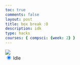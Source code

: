 ```yaml
---
toc: true
comments: false
layout: post
title: box break :O
description: idk
type: hacks
courses: { compsci: {week: 2} }
---
```


<body>
    <div>
        <canvas id="spriteContainer"> <!-- Within the base div is a canvas. An HTML canvas is used only for graphics. It allows the user to access some basic functions related to the image created on the canvas (including animation) -->
            <img id="box" src="{{site.baseurl}}/images/boxObject.png"> 
        </canvas>
        <div id="controls"> <!--basic radio buttons which can be used to check whether each individual animaiton works -->
            <input type="radio" name="animation" id="default" checked>
            <label for="idle">Idle</label><br>
        </div>
    </div>
</body>

<script>
    // start on page load
    window.addEventListener('load', function () {
        const canvas = document.getElementById('spriteContainer');
        const ctx = canvas.getContext('2d');
        const SPRITE_WIDTH = 102.3;  // matches sprite pixel width
        const SPRITE_HEIGHT = 115; // matches sprite pixel height
        const FRAME_LIMIT = 5; // matches number of frames per sprite row, this code assume each row is same
       // const FRAME_RATE = 4;  // Change this value to adjust the frame rate (frames per second)
        const SCALE_FACTOR = 3;  // control size of sprite on canvas
        const DESIRED_FRAME_RATE = 6; // 1 frames per second
        const FRAME_INTERVAL = 1000 / DESIRED_FRAME_RATE;

        canvas.width = SPRITE_WIDTH * SCALE_FACTOR;
        canvas.height = SPRITE_HEIGHT * SCALE_FACTOR;

        class Cat {
            constructor() {
                this.image = document.getElementById("box");
                this.x = 0;
                this.y = 0;
                this.minFrame = 0;
                this.frameY = 0;
                this.frameX = 0;
                this.maxFrame = FRAME_LIMIT;
                this.frameX = 0;
                this.frameY = 0;
            }

            // draw object
            draw(context) {
                context.drawImage(
                    this.image,
                    this.frameX * SPRITE_WIDTH,
                    this.frameY * SPRITE_HEIGHT,
                    SPRITE_WIDTH,
                    SPRITE_HEIGHT,
                    this.x,
                    this.y,
                    canvas.width,
                    canvas.height
                );
            }

            // update frameX of object
            update() {
                if (this.frameX < this.maxFrame) {
                    this.frameX++;
                } else {
                    this.frameX = 0;
                }
            }
        }

        // object
        const cat = new Cat();

        // update frameY of object, action from idle, bark, walk radio control
        const controls = document.getElementById('controls');
        controls.addEventListener('click', function (event) {
            if (event.target.tagName === 'INPUT') {
                const selectedAnimation = event.target.id;
                switch (selectedAnimation) {
                    case 'defult':
                        cat.frameY = 5;
                        break;
                }
            }
        });

        let lastTimestamp = 0;

        // Animation recursive control function
        function animate(timestamp) {
            const deltaTime = timestamp - lastTimestamp;
            if (deltaTime >= FRAME_INTERVAL) {
                // Clears the canvas to remove the previous frame.
                ctx.clearRect(0, 0, canvas.width, canvas.height);

                // Draws the current frame of the sprite.
                cat.draw(ctx);

                // Updates the `frameX` property to prepare for the next frame in the sprite sheet.
                cat.update();

                lastTimestamp = timestamp;
                }
        
                // Uses `requestAnimationFrame` to synchronize the animation loop with the display's refresh rate,
            // ensuring smooth visuals.
            requestAnimationFrame(animate);
        }

        // run 1st animate
        animate();
    });
</script>
